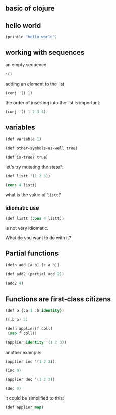 basic of clojure
-------------

## hello world

```lisp
(println "hello world")
```

## working with sequences

an empty sequence

```lisp
'()
```

adding an element to the list

```lisp
(conj '() 1)
```

the order of inserting into the list is important:

```lisp
(conj '() 1 2 3 4)
```

## variables

```lisp
(def variable 1)
```

```lisp
(def other-symbols-as-well true)
```

```lisp
(def is-true? true)
```

let's try mutating the state*:

```lisp
(def listt '(1 2 3))

(cons 4 listt)
```

what is the value of ``listt``?

### idiomatic use

```lisp
(def listt (cons 4 listt))
```

is not very idiomatic.

What do you want to do with it?

## Partial functions

```lisp
(defn add [a b] (+ a b))

(def add2 (partial add 2))

(add2 4)
```

## Functions are first-class citizens

```lisp
(def o {:a 1 :b identity})

((:b o) 5)
```

```lisp
(defn applier[f coll]
 (map f coll))

(applier identity '(1 2 3))
```

another example:

```lisp
(applier inc '(1 2 3))

(inc 0)

(applier dec '(1 2 3))

(dec 0)
```

it could be simplified to this:

```lisp
(def applier map)
```